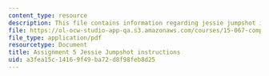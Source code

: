 ```yaml
---
content_type: resource
description: This file contains information regarding jessie jumpshot instructions.
file: https://ol-ocw-studio-app-qa.s3.amazonaws.com/courses/15-067-competitive-decision-making-and-negotiation-spring-2011/a3fea15c14169f49ba72d8f98feb8d25_MIT15_067S11_assgn05instru.pdf
file_type: application/pdf
resourcetype: Document
title: Assignment 5 Jessie Jumpshot instructions
uid: a3fea15c-1416-9f49-ba72-d8f98feb8d25
---
```

